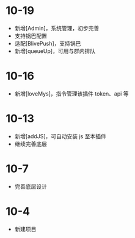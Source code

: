 # 10-19

- 新增[Admin]，系统管理，初步完善
- 支持锅巴配置
- 适配[BlivePush]，支持锅巴
- 新增[queueUp]，可用与群内排队

# 10-16

- 新增[loveMys]，指令管理该插件 token、api 等

# 10-13

- 新增[addJS]，可自动安装 js 至本插件
- 继续完善底层

# 10-7

- 完善底层设计

# 10-4

- 新建项目
